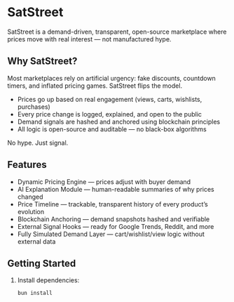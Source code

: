 # SatStreet

SatStreet is a demand-driven, transparent, open-source marketplace where prices move with real interest — not manufactured hype.

## Why SatStreet?

Most marketplaces rely on artificial urgency: fake discounts, countdown timers, and inflated pricing games. SatStreet flips the model.

- Prices go up based on real engagement (views, carts, wishlists, purchases)
- Every price change is logged, explained, and open to the public
- Demand signals are hashed and anchored using blockchain principles
- All logic is open-source and auditable — no black-box algorithms

No hype. Just signal.

## Features

- Dynamic Pricing Engine — prices adjust with buyer demand
- AI Explanation Module — human-readable summaries of why prices changed
- Price Timeline — trackable, transparent history of every product’s evolution
- Blockchain Anchoring — demand snapshots hashed and verifiable
- External Signal Hooks — ready for Google Trends, Reddit, and more
- Fully Simulated Demand Layer — cart/wishlist/view logic without external data

## Getting Started

1. Install dependencies:
   ```bash
   bun install
